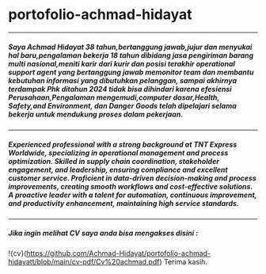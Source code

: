 # portofolio-achmad-hidayat
---
##### Saya Achmad Hidayat 38 tahun,bertanggung jawab,jujur dan menyukai hal baru,pengalaman bekerja 18 tahun dibidang jasa pengiriman barang multi nasional,meniti karir dari kurir dan posisi terakhir operational support agent yang bertanggung jawab memonitor team dan membantu kebutuhan informasi yang dibutuhkan pelanggan, sampai akhirnya terdampak Phk ditahun 2024 tidak bisa dihindari karena efesiensi Perusahaan,Pengalaman mengemudi,computer dasar,Health, Safety,and Environment, dan Danger Goods telah dipelajari selama bekerja untuk mendukung proses dalam pekerjaan.
---
##### Experienced professional with a strong background at TNT Express Worldwide, specializing in operational management and process optimization. Skilled in supply chain coordination, stakeholder engagement, and leadership, ensuring compliance and excellent customer service. Proficient in data-driven decision-making and process improvements, creating smooth workflows and cost-effective solutions. A proactive leader with a talent for automation, continuous improvement, and productivity enhancement, maintaining high service standards.
---
##### Jika ingin melihat CV saya anda bisa mengakses disini :
!{cv}(https://github.com/Achmad-Hidayat/portofolio-achmad-hidayatt/blob/main/cv-pdf/Cv%20achmad.pdf)
Terima kasih.
